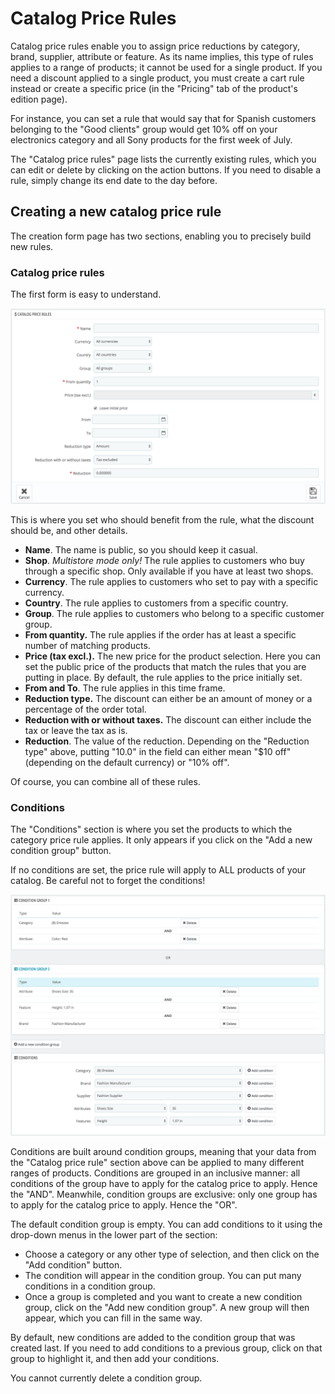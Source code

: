 # Catalog Price Rules

Catalog price rules enable you to assign price reductions by category, brand, supplier, attribute or feature. As its name implies, this type of rules applies to a range of products; it cannot be used for a single product. If you need a discount applied to a single product, you must create a cart rule instead or create a specific price \(in the "Pricing" tab of the product's edition page\).

For instance, you can set a rule that would say that for Spanish customers belonging to the "Good clients" group would get 10% off on your electronics category and all Sony products for the first week of July.

The "Catalog price rules" page lists the currently existing rules, which you can edit or delete by clicking on the action buttons. If you need to disable a rule, simply change its end date to the day before.

## Creating a new catalog price rule <a id="CatalogPriceRules-Creatinganewcatalogpricerule"></a>

The creation form page has two sections, enabling you to precisely build new rules.

### Catalog price rules <a id="CatalogPriceRules-Catalogpricerules.1"></a>

The first form is easy to understand.

![](../../../../.gitbook/assets/51839309%20%283%29.png)

This is where you set who should benefit from the rule, what the discount should be, and other details.

* **Name**. The name is public, so you should keep it casual.
* **Shop**. _Multistore mode only!_ The rule applies to customers who buy through a specific shop. Only available if you have at least two shops.
* **Currency**. The rule applies to customers who set to pay with a specific currency.
* **Country**. The rule applies to customers from a specific country.
* **Group**. The rule applies to customers who belong to a specific customer group.
* **From quantity.** The rule applies if the order has at least a specific number of matching products.
* **Price \(tax excl.\).** The new price for the product selection. Here you can set the public price of the products that match the rules that you are putting in place. By default, the rule applies to the price initially set.
* **From and To**. The rule applies in this time frame.
* **Reduction type.** The discount can either be an amount of money or a percentage of the order total.
* **Reduction with or without taxes.** The discount can either include the tax or leave the tax as is.
* **Reduction**. The value of the reduction. Depending on the "Reduction type" above, putting "10.0" in the field can either mean "$10 off" \(depending on the default currency\) or "10% off".

Of course, you can combine all of these rules.

### Conditions <a id="CatalogPriceRules-Conditions"></a>

The "Conditions" section is where you set the products to which the category price rule applies. It only appears if you click on the "Add a new condition group" button.

If no conditions are set, the price rule will apply to ALL products of your catalog. Be careful not to forget the conditions!

![](../../../../.gitbook/assets/51839310%20%281%29.png)

Conditions are built around condition groups, meaning that your data from the "Catalog price rule" section above can be applied to many different ranges of products. Conditions are grouped in an inclusive manner: all conditions of the group have to apply for the catalog price to apply. Hence the "AND". Meanwhile, condition groups are exclusive: only one group has to apply for the catalog price to apply. Hence the "OR".

The default condition group is empty. You can add conditions to it using the drop-down menus in the lower part of the section:

* Choose a category or any other type of selection, and then click on the "Add condition" button.
* The condition will appear in the condition group. You can put many conditions in a condition group.
* Once a group is completed and you want to create a new condition group, click on the "Add new condition group". A new group will then appear, which you can fill in the same way.

By default, new conditions are added to the condition group that was created last. If you need to add conditions to a previous group, click on that group to highlight it, and then add your conditions.

You cannot currently delete a condition group.

